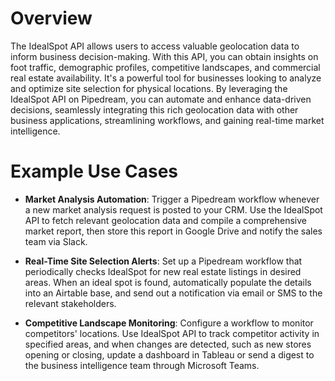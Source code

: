 # Overview

The IdealSpot API allows users to access valuable geolocation data to inform business decision-making. With this API, you can obtain insights on foot traffic, demographic profiles, competitive landscapes, and commercial real estate availability. It's a powerful tool for businesses looking to analyze and optimize site selection for physical locations. By leveraging the IdealSpot API on Pipedream, you can automate and enhance data-driven decisions, seamlessly integrating this rich geolocation data with other business applications, streamlining workflows, and gaining real-time market intelligence.

# Example Use Cases

- **Market Analysis Automation**: Trigger a Pipedream workflow whenever a new market analysis request is posted to your CRM. Use the IdealSpot API to fetch relevant geolocation data and compile a comprehensive market report, then store this report in Google Drive and notify the sales team via Slack.

- **Real-Time Site Selection Alerts**: Set up a Pipedream workflow that periodically checks IdealSpot for new real estate listings in desired areas. When an ideal spot is found, automatically populate the details into an Airtable base, and send out a notification via email or SMS to the relevant stakeholders.

- **Competitive Landscape Monitoring**: Configure a workflow to monitor competitors' locations. Use IdealSpot API to track competitor activity in specified areas, and when changes are detected, such as new stores opening or closing, update a dashboard in Tableau or send a digest to the business intelligence team through Microsoft Teams.
